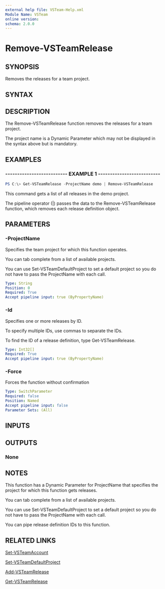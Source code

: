 ```yaml
---
external help file: VSTeam-Help.xml
Module Name: VSTeam
online version:
schema: 2.0.0
---
```


# Remove-VSTeamRelease

## SYNOPSIS

Removes the releases for a team project.

## SYNTAX

## DESCRIPTION

The Remove-VSTeamRelease function removes the releases for a team project.

The project name is a Dynamic Parameter which may not be displayed in the syntax above but is mandatory.

## EXAMPLES

### -------------------------- EXAMPLE 1 --------------------------

```PowerShell
PS C:\> Get-VSTeamRelease -ProjectName demo | Remove-VSTeamRelease
```

This command gets a list of all releases in the demo project.

The pipeline operator (|) passes the data to the Remove-VSTeamRelease function, which removes each release definition object.

## PARAMETERS

### -ProjectName

Specifies the team project for which this function operates.

You can tab complete from a list of available projects.

You can use Set-VSTeamDefaultProject to set a default project so
you do not have to pass the ProjectName with each call.

```yaml
Type: String
Position: 0
Required: True
Accept pipeline input: true (ByPropertyName)
```

### -Id

Specifies one or more releases by ID.

To specify multiple IDs, use commas to separate the IDs.

To find the ID of a release definition, type Get-VSTeamRelease.

```yaml
Type: Int32[]
Required: True
Accept pipeline input: true (ByPropertyName)
```

### -Force

Forces the function without confirmation

```yaml
Type: SwitchParameter
Required: false
Position: Named
Accept pipeline input: false
Parameter Sets: (All)
```

## INPUTS

## OUTPUTS

### None

## NOTES

This function has a Dynamic Parameter for ProjectName that specifies the project for which this function gets releases.

You can tab complete from a list of available projects.

You can use Set-VSTeamDefaultProject to set a default project so you do not have to pass the ProjectName with each call.

You can pipe release definition IDs to this function.

## RELATED LINKS

[Set-VSTeamAccount](Set-VSTeamAccount.md)

[Set-VSTeamDefaultProject](Set-VSTeamDefaultProject.md)

[Add-VSTeamRelease](Add-VSTeamRelease.md)

[Get-VSTeamRelease](Get-VSTeamRelease.md)

